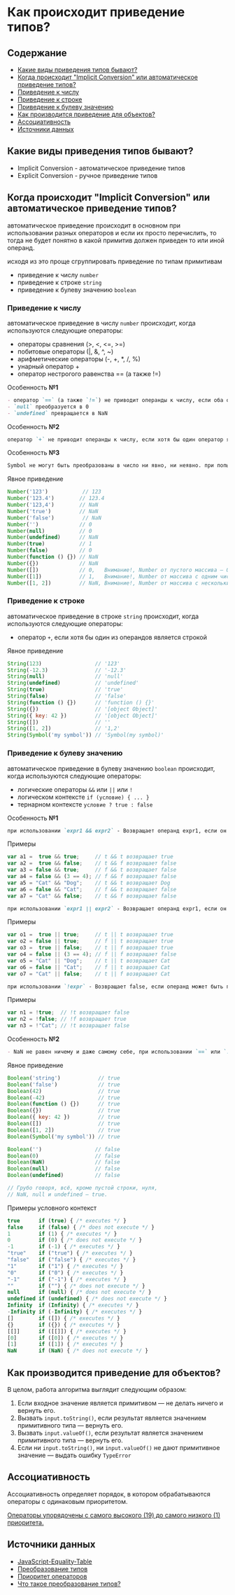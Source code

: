 # Как происходит приведение типов?

## Содержание

- [Какие виды приведения типов бывают?](#какие-виды-приведения-типов-бывают)
- [Когда происходит "Implicit Conversion" или автоматическое приведение типов?](#когда-происходит-implicit-conversion-или-автоматическое-приведение-типов)
- [Приведение к числу](#приведение-к-числу)
- [Приведение к строке](#приведение-к-строке)
- [Приведение к булеву значению](#приведение-к-булеву-значению)
- [Как производится приведение для объектов?](#как-производится-приведение-для-объектов)
- [Ассоциативность](#ассоциативность)
- [Источники данных](#источники-данных)

## Какие виды приведения типов бывают?

- Implicit Conversion - автоматическое приведение типов
- Explicit Conversion - ручное приведение типов

## Когда происходит "Implicit Conversion" или автоматическое приведение типов?

автоматическое приведение происходит в основном при использовании разных операторов и если их просто перечислить, то тогда не будет понятно в какой примитив должен приведен то или иной операнд.

исходя из это проще сгруппировать приведение по типам примитивам

- приведение к числу `number`
- приведение к строке `string`
- приведение к булеву значению `boolean`

### Приведение к числу

автоматическое приведение в числу `number` происходит, когда используются следующие операторы:

- операторы сравнения (>, <, <=, >=)
- побитовые операторы (|, &, ^, ~)
- арифметические операторы (-, +, *, /, %)
- унарный оператор +
- оператор нестрогого равенства == (а также !=)

Особенность **№1**

```markdown
- оператор `==` (а также `!=`) не приводит операнды к числу, если оба операнда являются **строками**.
- `null` преобразуется в 0
- `undefined` превращается в NaN
```

Особенность **№2**

```markdown
оператор `+` не приводит операнды к числу, если хотя бы один оператор является **строкой**
```

Особенность **№3**

```markdown
Symbol не могут быть преобразованы в число ни явно, ни неявно. при попытке такого преобразования выдаётся ошибка **TypeError**
```

Явное приведение

```js
Number('123')           // 123
Number('123.4')        // 123.4
Number('123,4')        // NaN
Number('true')         // NaN
Number('false')         // NaN
Number('')             // 0
Number(null)           // 0
Number(undefined)      // NaN
Number(true)           // 1
Number(false)          // 0
Number(function () {}) // NaN
Number({})             // NaN
Number([])             // 0,   Внимание!, Number от пустого массива — 0,
Number([1])            // 1,   Внимание!, Number от массива с одним числом — это число
Number([1, 2])         // NaN, Внимание!, Number от массива с несколькими числами — NaN.
```

### Приведение к строке


автоматическое приведение в строке `string` происходит, когда используются следующие операторы:

- оператор `+`, если хотя бы один из операндов является строкой

Явное приведение

```js
String(123)                 // '123'
String(-12.3)               // '-12.3'
String(null)                // 'null'
String(undefined)           // 'undefined'
String(true)                // 'true'
String(false)               // 'false'
String(function () {})      // 'function () {}'
String({})                  // '[object Object]'
String({ key: 42 })         // '[object Object]'
String([])                  // ''
String([1, 2])              // '1,2'
String(Symbol('my symbol')) // 'Symbol(my symbol)'
```

### Приведение к булеву значению


автоматическое приведение в булеву значению `boolean` происходит, когда используются следующие операторы:

- логические операторы `&&` или `||` или `!`
- логическом контексте `if (условие) { ... }`
- тернарном контексте `условие ? true : false`

Особенность **№1**

```markdown
при использовании `expr1 && expr2` - Возвращает операнд expr1, если он может быть преобразован в false; в противном случае возвращает операнд expr2
```

Примеры
```js
var a1 =  true && true;     // t && t возвращает true
var a2 =  true && false;    // t && f возвращает false
var a3 = false && true;     // f && t возвращает false
var a4 = false && (3 == 4); // f && f возвращает false
var a5 = "Cat" && "Dog";    // t && t возвращает Dog
var a6 = false && "Cat";    // f && t возвращает false
var a7 = "Cat" && false;    // t && f возвращает false
```

```markdown
при использовании `expr1 || expr2` - Возвращает операнд expr1, если он может быть преобразован в true; в противном случае возвращает операнд expr2
```

Примеры
```js
var o1 =  true || true;     // t || t возвращает true
var o2 = false || true;     // f || t возвращает true
var o3 =  true || false;    // t || f возвращает true
var o4 = false || (3 == 4); // f || f возвращает false
var o5 = "Cat" || "Dog";    // t || t возвращает Cat
var o6 = false || "Cat";    // f || t возвращает Cat
var o7 = "Cat" || false;    // t || f возвращает Cat
```

```markdown
при использовании `!expr` - Возвращает false, если операнд может быть преобразован в true; в противном случае возвращает true.
```

Примеры
```js
var n1 = !true;  // !t возвращает false
var n2 = !false; // !f возвращает true
var n3 = !"Cat"; // !t возвращает false
```

Особенность **№2**
```markdown
- NaN не равен ничему и даже самому себе, при использовании `==` или `!=`
```

Явное приведение

```js
Boolean('string')            // true
Boolean('false')             // true
Boolean(42)                  // true
Boolean(-42)                 // true
Boolean(function () {})      // true
Boolean({})                  // true
Boolean({ key: 42 })         // true
Boolean([])                  // true
Boolean([1, 2])              // true
Boolean(Symbol('my symbol')) // true

Boolean('')                 // false
Boolean(0)                  // false
Boolean(NaN)                // false
Boolean(null)               // false
Boolean(undefined)          // false

// Грубо говоря, всё, кроме пустой строки, нуля,
// NaN, null и undefined — true.
```

Примеры условного контекст

```js
true      if (true) { /* executes */ }
false     if (false) { /* does not execute */ }
1         if (1) { /* executes */ }
0         if (0) { /* does not execute */ }
-1        if (-1) { /* executes */ }
"true"    if ("true") { /* executes */ }
"false"   if ("false") { /* executes */ }
"1"       if ("1") { /* executes */ }
"0"       if ("0") { /* executes */ }
"-1"      if ("-1") { /* executes */ }
""        if ("") { /* does not execute */ }
null      if (null) { /* does not execute */ }
undefined if (undefined) { /* does not execute */ }
Infinity  if (Infinity) { /* executes */ }
-Infinity if (-Infinity) { /* executes */ }
[]        if ([]) { /* executes */ }
{}        if ({}) { /* executes */ }
[[]]      if ([[]]) { /* executes */ }
[0]       if ([0]) { /* executes */ }
[1]       if ([1]) { /* executes */ }
NaN       if (NaN) { /* does not execute */ }
```

## Как производится приведение для объектов?

В целом, работа алгоритма выглядит следующим образом:

1. Если входное значение является примитивом — не делать ничего и вернуть его.
1. Вызвать `input.toString()`, если результат является значением примитивного типа — вернуть его.
1. Вызвать `input.valueOf()`, если результат является значением примитивного типа — вернуть его.
1. Если ни `input.toString()`, ни `input.valueOf()` не дают примитивное значение — выдать ошибку `TypeError`

## Ассоциативность

Ассоциативность определяет порядок, в котором обрабатываются операторы с одинаковым приоритетом.

[Операторы упорядочены с самого высокого (19) до самого низкого (1) приоритета.](https://developer.mozilla.org/ru/docs/Web/JavaScript/Reference/Operators/Operator_Precedence)

## Источники данных

- [JavaScript-Equality-Table](https://dorey.github.io/JavaScript-Equality-Table/)
- [Преобразование типов](https://doka.guide/js/typecasting/)
- [Приоритет операторов](https://developer.mozilla.org/ru/docs/Web/JavaScript/Reference/Operators/Operator_Precedence)
- [Что такое преобразование типов?](https://www.cat-in-web.ru/type-coercion/)